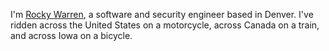 I'm [Rocky Warren](https://www.rocky.dev), a software and security engineer based in Denver. I've ridden across the United States on a motorcycle, across Canada on a train, and across Iowa on a bicycle.
